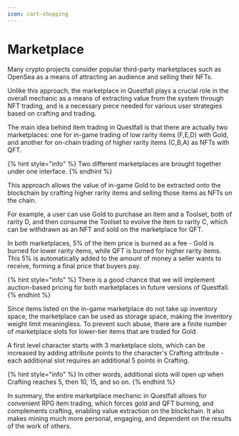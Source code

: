 ```yaml
---
icon: cart-shopping
---
```


# Marketplace

Many crypto projects consider popular third-party marketplaces such as OpenSea as a means of attracting an audience and selling their NFTs.

Unlike this approach, the marketplace in Questfall plays a crucial role in the overall mechanic as a means of extracting value from the system through NFT trading, and is a necessary piece needed for various user strategies based on crafting and trading.

The main idea behind item trading in Questfall is that there are actually two marketplaces: one for in-game trading of low rarity items (F,E,D) with Gold, and another for on-chain trading of higher rarity items (C,B,A) as NFTs with QFT.

{% hint style="info" %}
Two different marketplaces are brought together under one interface.
{% endhint %}

This approach allows the value of in-game Gold to be extracted onto the blockchain by crafting higher rarity items and selling those items as NFTs on the chain.

For example, a user can use Gold to purchase an item and a Toolset, both of rarity D, and then consume the Toolset to evolve the item to rarity C, which can be withdrawn as an NFT and sold on the marketplace for QFT.

In both marketplaces, 5% of the item price is burned as a fee - Gold is burned for lower rarity items, while QFT is burned for higher rarity items. This 5% is automatically added to the amount of money a seller wants to receive, forming a final price that buyers pay.

{% hint style="info" %}
There is a good chance that we will implement auction-based pricing for both marketplaces in future versions of Questfall.
{% endhint %}

Since items listed on the in-game marketplace do not take up inventory space, the marketplace can be used as storage space, making the inventory weight limit meaningless. To prevent such abuse, there are a finite number of marketplace slots for lower-tier items that are traded for Gold.

A first level character starts with 3 marketplace slots, which can be increased by adding attribute points to the character's Crafting attribute - each additional slot requires an additional 5 points in Crafting.

{% hint style="info" %}
In other words, additional slots will open up when Crafting reaches 5, then 10, 15, and so on.
{% endhint %}

In summary, the entire marketplace mechanic in Questfall allows for convenient RPG item trading, which forces gold and QFT burning, and complements crafting, enabling value extraction on the blockchain. It also makes mining much more personal, engaging, and dependent on the results of the work of others.
